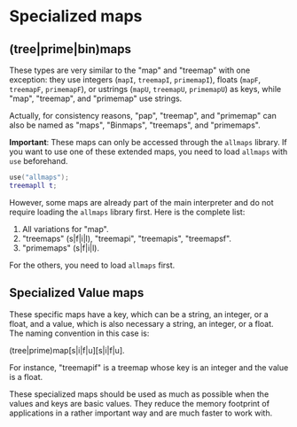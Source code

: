 # Specialized maps

## (tree|prime|bin)maps

These types are very similar to the "map" and "treemap" with one exception: they use integers (`mapI`, `treemapI`, `primemapI`), floats (`mapF`, `treemapF`, `primemapF`), or ustrings (`mapU`, `treemapU`, `primemapU`) as keys, while "map", "treemap", and "primemap" use strings.

Actually, for consistency reasons, "pap", "treemap", and "primemap" can also be named as "maps", "Binmaps", "treemaps", and "primemaps".

**Important**: These maps can only be accessed through the `allmaps` library. If you want to use one of these extended maps, you need to load `allmaps` with `use` beforehand.

```lua
use("allmaps");
treemapll t;
```

However, some maps are already part of the main interpreter and do not require loading the `allmaps` library first. Here is the complete list:

1) All variations for "map".
2) "treemaps" (s|f|i|l), "treemapi", "treemapis", "treemapsf".
3) "primemaps" (s|f|i|l).

For the others, you need to load `allmaps` first.

## Specialized Value maps

These specific maps have a key, which can be a string, an integer, or a float, and a value, which is also necessary a string, an integer, or a float. The naming convention in this case is:

(tree|prime)map[s|i|f|u][s|i|f|u].

For instance, "treemapif" is a treemap whose key is an integer and the value is a float.

These specialized maps should be used as much as possible when the values and keys are basic values. They reduce the memory footprint of applications in a rather important way and are much faster to work with.
